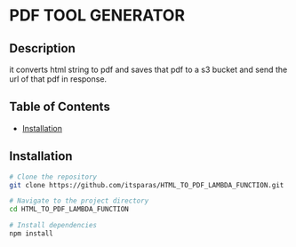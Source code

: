 # PDF TOOL GENERATOR

## Description

it converts html string to pdf and saves that pdf to a s3 bucket and send the url of that pdf in response.

## Table of Contents

- [Installation](#installation)

## Installation

```bash
# Clone the repository
git clone https://github.com/itsparas/HTML_TO_PDF_LAMBDA_FUNCTION.git

# Navigate to the project directory
cd HTML_TO_PDF_LAMBDA_FUNCTION

# Install dependencies
npm install

```
